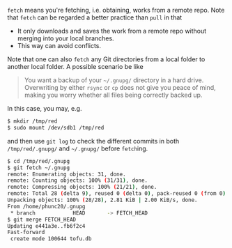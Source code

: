 `fetch` means you're fetching, i.e. obtaining, works from a remote repo.
Note that `fetch` can be regarded a better practice than `pull` in that

- It only downloads and saves the work from a remote repo without merging into your local branches.
- This way can avoid conflicts.

Note that one can also `fetch` any Git directories from a local folder to another local
folder. A possible scenario be like

> You want a backup of your `~/.gnupg/` directory in a hard drive.
> Overwriting by either `rsync` or `cp` does not give you peace of mind,
> making you worry whether all files being correctly backed up.

In this case, you may, e.g.

```bash
$ mkdir /tmp/red
$ sudo mount /dev/sdb1 /tmp/red
```

and then use `git log` to check the different commits in both `/tmp/red/.gnupg/`
and `~/.gnupg/` before `fetch`ing.

```bash
$ cd /tmp/red/.gnupg
$ git fetch ~/.gnupg
remote: Enumerating objects: 31, done.
remote: Counting objects: 100% (31/31), done.
remote: Compressing objects: 100% (21/21), done.
remote: Total 28 (delta 9), reused 0 (delta 0), pack-reused 0 (from 0)
Unpacking objects: 100% (28/28), 2.81 KiB | 2.00 KiB/s, done.
From /home/phunc20/.gnupg
 * branch            HEAD       -> FETCH_HEAD
$ git merge FETCH_HEAD
Updating e441a3e..fb6f2c4
Fast-forward
 create mode 100644 tofu.db
```
